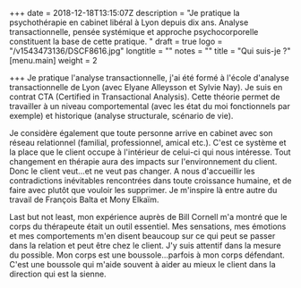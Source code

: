 +++
date = 2018-12-18T13:15:07Z
description = "Je pratique la psychothérapie en cabinet libéral à Lyon depuis dix ans. Analyse transactionnelle, pensée systémique et approche psychocorporelle constituent la base de cette pratique. "
draft = true
logo = "/v1543473136/DSCF8616.jpg"
longtitle = ""
notes = ""
title = "Qui suis-je ?"
[menu.main]
weight = 2

+++
Je pratique l'analyse transactionnelle, j'ai été formé à l'école d'analyse transactionnelle de Lyon (avec Elyane Alleysson et Sylvie Nay). Je suis en contrat CTA (Certified in Transactional Analysis). Cette théorie permet de travailler à un niveau comportemental (avec les état du moi  fonctionnels par exemple) et historique (analyse structurale,  scénario de vie).

Je considère également que toute personne arrive en cabinet avec son réseau relationnel (familial, professionnel, amical etc.). C'est ce système et la place que le client occupe à l'intérieur de celui-ci qui nous intéresse. Tout changement en thérapie aura des impacts sur l'environnement du client.  Donc le client veut...et ne veut pas changer. A nous d'accueillir   les  contradictions inévitables  rencontrées dans toute  croissance humaine, et de faire avec plutôt que vouloir les supprimer. Je m'inspire là entre autre du travail de François Balta et Mony Elkaïm.

Last but not least, mon expérience auprès de Bill Cornell m'a montré que le corps du thérapeute était un outil essentiel. Mes sensations, mes émotions et mes comportements m'en disent beaucoup  sur ce qui peut se passer dans la relation et peut être chez le client. J'y suis attentif dans la mesure du possible. Mon corps est une boussole...parfois à mon corps défendant. C'est une boussole qui m'aide souvent à  aider au mieux le client dans la direction qui est la sienne.